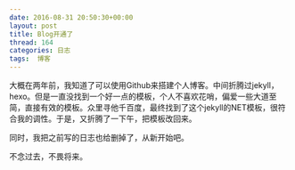 ```yaml
---
date: 2016-08-31 20:50:30+00:00
layout: post
title: Blog开通了
thread: 164
categories: 日志
tags:  博客
---
```


大概在两年前，我知道了可以使用Github来搭建个人博客。中间折腾过jekyll，hexo。但是一直没找到一个好一点的模板，个人不喜欢花哨，偏爱一些大道至简，直接有效的模板。众里寻他千百度，最终找到了这个jekyll的NET模板，很符合我的调性。于是，又折腾了一下午，把模板改回来。

同时，我把之前写的日志也给删掉了，从新开始吧。

不念过去，不畏将来。